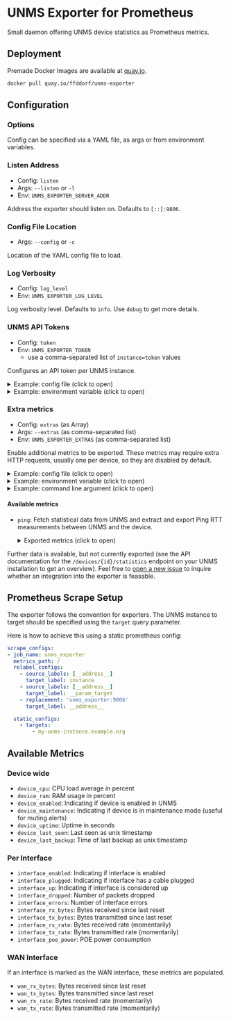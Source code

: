 # UNMS Exporter for Prometheus

Small daemon offering UNMS device statistics as Prometheus metrics.

## Deployment

Premade Docker Images are available at [quay.io](https://quay.io/repository/ffddorf/unms-exporter).

```bash
docker pull quay.io/ffddorf/unms-exporter
```

## Configuration

### Options

Config can be specified via a YAML file, as args or from environment variables.

### Listen Address

- Config: `listen`
- Args: `--listen` or `-l`
- Env: `UNMS_EXPORTER_SERVER_ADDR`

Address the exporter should listen on. Defaults to `[::]:9806`.

### Config File Location

- Args: `--config` or `-c`

Location of the YAML config file to load.

### Log Verbosity

- Config: `log_level`
- Env: `UNMS_EXPORTER_LOG_LEVEL`

Log verbosity level. Defaults to `info`. Use `debug` to get more details.

### UNMS API Tokens

- Config: `token`
- Env: `UNMS_EXPORTER_TOKEN`
  - use a comma-separated list of `instance=token` values

Configures an API token per UNMS instance.

<details><summary>Example: config file (click to open)</summary>

```yaml
# config.yaml
token:
  my-unms-instance.example.org: "my token"
  unms.example.com: "token123"
```

```console
$ unms-exporter --config config.yaml
```

</details>
<details><summary>Example: environment variable (click to open)</summary>

```console
$ UNMS_EXPORTER_TOKEN="my-unms-instance.example.org=my token,unms.example.com=token123" \
    unms-exporter
```

</details>

### Extra metrics

- Config: `extras` (as Array)
- Args: `--extras` (as comma-separated list)
- Env: `UNMS_EXPORTER_EXTRAS` (as comma-separated list)

Enable additional metrics to be exported. These metrics may require extra
HTTP requests, usually one per device, so they are disabled by default.

<details><summary>Example: config file (click to open)</summary>

```yaml
# config.yaml
extras:
- ping
```

```console
$ unms-exporter --config config.yaml
```

</details>
<details><summary>Example: environment variable (click to open)</summary>

```console
$ UNMS_EXPORTER_EXTRAS="ping" \
    unms-exporter
```

</details>
<details><summary>Example: command line argument (click to open)</summary>

```console
$ unms-exporter --extras="ping"
```

</details>

#### Available metrics

- `ping`: Fetch statistical data from UNMS and extract and export
  Ping RTT measurements between UNMS and the device.

  <details><summary>Exported metrics (click to open)</summary>

  - `ping_loss_ratio`: Packet loss ratio (range 0-1, with 0.33 meaning 33% packet loss)
  - `ping_rtt_best_seconds`: Best round trip time, in seconds
  - `ping_rtt_mean_seconds`: Mean round trip time, in seconds
  - `ping_rtt_worst_seconds`: Worst round trip time, in seconds
  - `ping_rtt_std_deviation_seconds`: Standard deviation for round trip time, in seconds

  </details>

Further data is available, but not currently exported (see the API
documentation for the `/devices/{id}/statistics` endpoint on your UNMS
installation to get an overview). Feel free to [open a new issue][] to
inquire whether an integration into the exporter is feasable.

[open a new issue]: https://github.com/ffddorf/unms-exporter/issues/new

## Prometheus Scrape Setup

The exporter follows the convention for exporters. The UNMS instance to target should be specified using the `target` query parameter.

Here is how to achieve this using a static prometheus config:

```yaml
scrape_configs:
- job_name: unms_exporter
  metrics_path: /
  relabel_configs:
    - source_labels: [__address__]
      target_label: instance
    - source_labels: [__address__]
      target_label: __param_target
    - replacement: 'unms_exporter:9806'
      target_label: __address__

  static_configs:
    - targets:
        - my-unms-instance.example.org
```

## Available Metrics

### Device wide

- `device_cpu`: CPU load average in percent
- `device_ram`: RAM usage in percent
- `device_enabled`: Indicating if device is enabled in UNMS
- `device_maintenance`: Indicating if device is in maintenance mode (useful for muting alerts)
- `device_uptime`: Uptime in seconds
- `device_last_seen`: Last seen as unix timestamp
- `device_last_backup`: Time of last backup as unix timestamp

### Per Interface

- `interface_enabled`: Indicating if interface is enabled
- `interface_plugged`: Indicating if interface has a cable plugged
- `interface_up`: Indicating if interface is considered up
- `interface_dropped`: Number of packets dropped
- `interface_errors`: Number of interface errors
- `interface_rx_bytes`: Bytes received since last reset
- `interface_tx_bytes`: Bytes transmitted since last reset
- `interface_rx_rate`: Bytes received rate (momentarily)
- `interface_tx_rate`: Bytes transmitted rate (momentarily)
- `interface_poe_power`: POE power consumption

### WAN Interface

If an interface is marked as the WAN interface, these metrics are populated.

- `wan_rx_bytes`: Bytes received since last reset
- `wan_tx_bytes`: Bytes transmitted since last reset
- `wan_rx_rate`: Bytes received rate (momentarily)
- `wan_tx_rate`: Bytes transmitted rate (momentarily)
